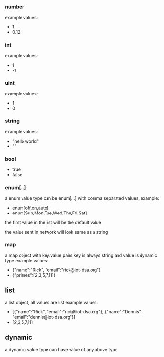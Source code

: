 ### number
example values:
* 1
* 0.12

### int
example values:
* 1
* -1

### uint
example values:
* 1
* 0

### string
example values:
* "hello world"
* ""

### bool
* true
* false

### enum\[..\]
a enum value type can be enum\[...\] with comma separated values, example:
* enum\[off,on,auto\]
* enum\[Sun,Mon,Tue,Wed,Thu,Fri,Sat\]

the first value in the list will be the default value

the value sent in network will look same as a string


### map
a map object with key:value pairs
key is always string and value is dynamic type
example values:
* {"name":"Rick", "email":"rick\@iot-dsa.org"}
* {"primes":[2,3,5,7,11]}

## list
a list object, all values are list
example values:
* [{"name":"Rick", "email":"rick\@iot-dsa.org"}, {"name":"Dennis", "email":"dennis\@iot-dsa.org"}]
* [2,3,5,7,11]

## dynamic
a dynamic value type can have value of any above type